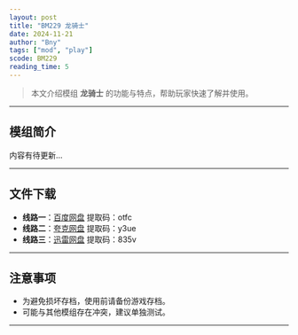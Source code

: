 ```yaml
---
layout: post
title: "BM229 龙骑士"
date: 2024-11-21
author: "Bny"
tags: ["mod", "play"]
scode: BM229
reading_time: 5
---
```


> 本文介绍模组 **龙骑士** 的功能与特点，帮助玩家快速了解并使用。

---

## 模组简介

内容有待更新...

---


## 文件下载
- **线路一**：[百度网盘](https://pan.baidu.com/s/1l2yIB90FW8YV31MK30Y7Vg?pwd=otfc)  提取码：otfc  
- **线路二**：[夸克网盘](https://pan.quark.cn/s/42392ffb964f?pwd=y3ue)  提取码：y3ue  
- **线路三**：[迅雷网盘](https://pan.xunlei.com/s/VOCCbkW8ElJknJcJbgLU3HNDA1?pwd=835v)  提取码：835v  

---

## 注意事项
- 为避免损坏存档，使用前请备份游戏存档。
- 可能与其他模组存在冲突，建议单独测试。

---

